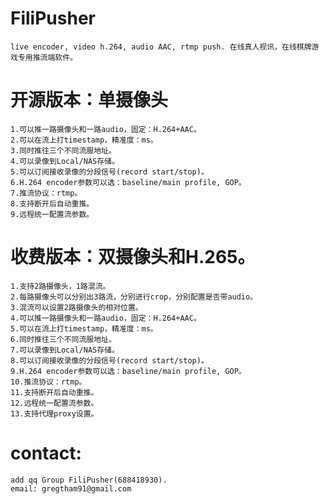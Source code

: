 # FiliPusher
	live encoder, video h.264, audio AAC, rtmp push. 在线真人视讯，在线棋牌游戏专用推流端软件。

# 开源版本：单摄像头
	1.可以推一路摄像头和一路audio，固定：H.264+AAC。
	2.可以在流上打timestamp，精准度：ms。 
	3.同时推往三个不同流服地址。
	4.可以录像到Local/NAS存储。
	5.可以订阅接收录像的分段信号(record start/stop)。
	6.H.264 encoder参数可以选：baseline/main profile, GOP。
	7.推流协议：rtmp。
	8.支持断开后自动重推。
	9.远程统一配置流参数。

# 收费版本：双摄像头和H.265。
	1.支持2路摄像头，1路混流。
	2.每路摄像头可以分别出3路流，分别进行crop，分别配置是否带audio。
	3.混流可以设置2路摄像头的相对位置。
	4.可以推一路摄像头和一路audio，固定：H.264+AAC。
	5.可以在流上打timestamp，精准度：ms。 
	6.同时推往三个不同流服地址。
	7.可以录像到Local/NAS存储。
	8.可以订阅接收录像的分段信号(record start/stop)。
	9.H.264 encoder参数可以选：baseline/main profile, GOP。
	10.推流协议：rtmp。
	11.支持断开后自动重推。
	12.远程统一配置流参数。
	13.支持代理proxy设置。

# contact:
	add qq Group FiliPusher(688418930).
	email: gregtham91@gmail.com
